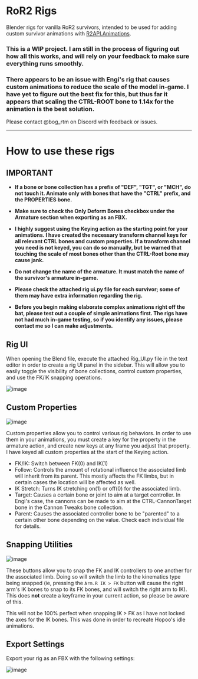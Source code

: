# RoR2 Rigs
Blender rigs for vanilla RoR2 survivors, intended to be used for adding custom survivor animations with [R2API.Animations](https://thunderstore.io/package/RiskofThunder/R2API_Animations/).

### This is a WIP project. I am still in the process of figuring out how all this works, and will rely on your feedback to make sure everything runs smoothly.

### There appears to be an issue with Engi's rig that causes custom animations to reduce the scale of the model in-game. I have yet to figure out the best fix for this, but thus far it appears that scaling the CTRL-ROOT bone to 1.14x for the animation is the best solution.

Please contact @bog_rtm on Discord with feedback or issues.

---

# How to use these rigs

## IMPORTANT
- **If a bone or bone collection has a prefix of "DEF", "TGT", or "MCH", do not touch it. Animate only with bones that have the "CTRL" prefix, and the PROPERTIES bone.**

- **Make sure to check the Only Deform Bones checkbox under the Armature section when exporting as an FBX.**

- **I highly suggest using the Keying action as the starting point for your animations. I have created the necessary transform channel keys for all relevant CTRL bones and custom properties. If a transform channel you need is not keyed, you can do so manually, but be warned that touching the scale of most bones other than the CTRL-Root bone may cause jank.**

- **Do not change the name of the armature. It must match the name of the survivor's armature in-game.**

- **Please check the attached rig ui.py file for each survivor; some of them may have extra information regarding the rig.**

- **Before you begin making elaborate complex animations right off the bat, please test out a couple of simple animations first. The rigs have not had much in-game testing, so if you identify any issues, please contact me so I can make adjustments.**

## Rig UI
When opening the Blend file, execute the attached Rig_UI.py file in the text editor in order to create a rig UI panel in the sidebar. This will allow you to easily toggle the visibility of bone collections, control custom properties, and use the FK/IK snapping operations.

![image](https://github.com/user-attachments/assets/c77e7a6d-7ac6-4c26-98ea-692bcb8cfc85)

## Custom Properties

![image](https://github.com/user-attachments/assets/44e5a5f0-8cdb-46c4-87cd-da695063fea3)

Custom properties allow you to control various rig behaviors. In order to use them in your animations, you must create a key for the property in the armature action, and create new keys at any frame you adjust that property. I have keyed all custom properties at the start of the Keying action.

- FK/IK: Switch between FK(0) and IK(1)
- Follow: Controls the amount of rotational influence the associated limb will inherit from its parent. This mostly affects the FK limbs, but in certain cases the location will be affected as well.
- IK Stretch: Turns IK stretching on(1) or off(0) for the associated limb.
- Target: Causes a certain bone or joint to aim at a target controller. In Engi's case, the cannons can be made to aim at the CTRL-CannonTarget bone in the Cannon Tweaks bone collection.
- Parent: Causes the associated controller bone to be "parented" to a certain other bone depending on the value. Check each individual file for details.

## Snapping Utilities
![image](https://github.com/user-attachments/assets/85082812-84bb-4550-b083-2f138c31d076)

These buttons allow you to snap the FK and IK controllers to one another for the associated limb. Doing so will switch the limb to the kinematics type being snapped (ie, pressing the `Arm.R IK > FK` button will cause the right arm's IK bones to snap to its FK bones,
and will switch the right arm to IK). This does **not** create a keyframe in your current action, so please be aware of this.

This will not be 100% perfect when snapping IK > FK as I have not locked the axes for the IK bones. This was done in order to recreate Hopoo's idle animations.

## Export Settings

Export your rig as an FBX with the following settings:

![image](https://github.com/user-attachments/assets/b95cf02b-6dcf-4d05-be81-93d4e9801c90)
